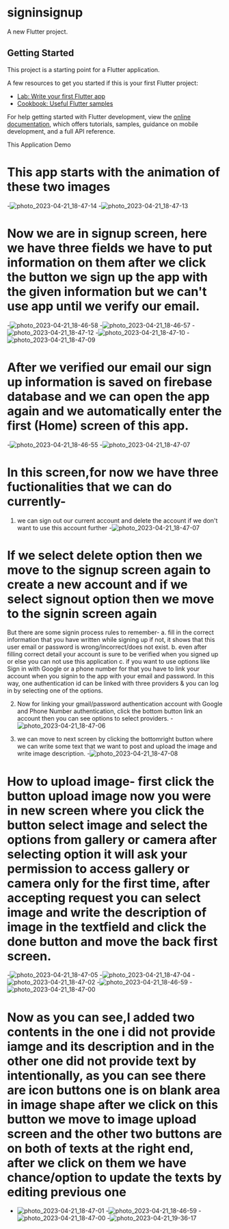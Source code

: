 # signinsignup

A new Flutter project.

## Getting Started

This project is a starting point for a Flutter application.

A few resources to get you started if this is your first Flutter project:

- [Lab: Write your first Flutter app](https://docs.flutter.dev/get-started/codelab)
- [Cookbook: Useful Flutter samples](https://docs.flutter.dev/cookbook)

For help getting started with Flutter development, view the
[online documentation](https://docs.flutter.dev/), which offers tutorials,
samples, guidance on mobile development, and a full API reference.


This Application Demo
# This app starts with the animation of these two images
-![photo_2023-04-21_18-47-14](https://user-images.githubusercontent.com/87036588/233646482-e2f071f0-b993-404d-9e0c-5592a063d979.jpg)
-![photo_2023-04-21_18-47-13](https://user-images.githubusercontent.com/87036588/233646511-8a21c32d-4baf-4855-9cd3-b631d2076e3a.jpg)

# Now we are in signup screen, here we have three fields we have to put information on them after we click the button we sign up the app with the given information but we can't use app until we verify our email.
-![photo_2023-04-21_18-46-58](https://user-images.githubusercontent.com/87036588/233648471-93d8e6af-6710-4353-ae28-a64dc7e50a4f.jpg)
-![photo_2023-04-21_18-46-57](https://user-images.githubusercontent.com/87036588/233648517-818eef91-7e33-47d3-9c84-d5e98c74009e.jpg)
-![photo_2023-04-21_18-47-12](https://user-images.githubusercontent.com/87036588/233648557-3c2bc9ec-9211-4fc8-8dd3-130ab2eea73a.jpg)
-![photo_2023-04-21_18-47-10](https://user-images.githubusercontent.com/87036588/233648584-9a9f9c3c-bfed-4f24-b33a-79f498ad9c7d.jpg)
-![photo_2023-04-21_18-47-09](https://user-images.githubusercontent.com/87036588/233651987-d4a6ad7b-4b8e-442a-91cd-75a555147b11.jpg)

# After we verified our email our sign up information is saved on firebase database and we can open the app again and we automatically enter the first (Home) screen of this app.
-![photo_2023-04-21_18-46-55](https://user-images.githubusercontent.com/87036588/233658656-e94f558b-7a07-4e58-81f4-587884041403.jpg)
-![photo_2023-04-21_18-47-07](https://user-images.githubusercontent.com/87036588/233649067-9d1158e0-0f18-4b66-b31e-7b410d7f6b3a.jpg)

# In this screen,for now we have three fuctionalities that we can do currently-
1. we can sign out our current account and delete the account if we don't want to use this account further
-![photo_2023-04-21_18-47-07](https://user-images.githubusercontent.com/87036588/233650700-9dec61de-dacd-446c-acd5-50fa106bd2e8.jpg)

# If we select delete option then we move to the signup screen again to create a new account and if we select signout option then we move to the signin screen again 
But there are some signin process rules to remember-
a. fill in the correct information that you have written while signing up if not, it shows that this user email or password is wrong/incorrect/does not exist.
b. even after filling correct detail your account is sure to be verified when you signed up or else  you can not use this application
c. if you want to use options like Sign in with Google or a phone number for that you have to link your account when you signin to the app with your email and password. In this way, one authentication id can be linked with three providers & you can log in by selecting one of the options.

2. Now for linking your gmail/password authentication account with Google and Phone Number authentication, click the bottom button link an account then you can see options to select providers. 
-![photo_2023-04-21_18-47-06](https://user-images.githubusercontent.com/87036588/233650895-52f1ba3b-0c86-4259-8a69-ad266733ee9a.jpg)

3. we can move to next screen by clicking the bottomright button where we can write some text that we want to post and upload the image and write image description.
-![photo_2023-04-21_18-47-08](https://user-images.githubusercontent.com/87036588/233651625-21de03f8-75a9-4955-b164-0bd5d7ea6a3b.jpg)

# How to upload image- first click the button upload image now you were in new screen where you click the button select image and select the options from gallery or camera after selecting option it will ask your permission to access gallery or camera only for the first time, after accepting request you can select image and write the description of image in the textfield and click the done button and move the back first screen.
-![photo_2023-04-21_18-47-05](https://user-images.githubusercontent.com/87036588/233653693-918b7f59-2cef-479a-8ab8-676e6b626e5a.jpg)
-![photo_2023-04-21_18-47-04](https://user-images.githubusercontent.com/87036588/233653736-d0a3bb4f-1152-44f8-b97a-8002be24dcc1.jpg)
-![photo_2023-04-21_18-47-02](https://user-images.githubusercontent.com/87036588/233653891-1d5c22ca-3694-4209-a095-e114f7b0367f.jpg)
-![photo_2023-04-21_18-46-59](https://user-images.githubusercontent.com/87036588/233654025-8a6296bd-496e-4089-8fc3-5825972010e9.jpg)
-![photo_2023-04-21_18-47-00](https://user-images.githubusercontent.com/87036588/233654058-2d6173c4-2be1-4243-8711-d884d85eb101.jpg)

# Now as you can see,I added two contents in the one i did not provide iamge and its description and in the other one did not provide text by intentionally, as you can see there are icon buttons one is on blank area in image shape after we click on this button we move to image upload screen and the other two buttons are on both of texts at the right end, after we click on them we have chance/option to update the texts by editing previous one
- ![photo_2023-04-21_18-47-01](https://user-images.githubusercontent.com/87036588/233657397-afed9023-81c4-45a3-953e-6e8418b3982a.jpg)
-![photo_2023-04-21_18-46-59](https://user-images.githubusercontent.com/87036588/233657710-bbe8cb3b-cfe9-4570-ad9b-1fe56a85ce0b.jpg)
-![photo_2023-04-21_18-47-00](https://user-images.githubusercontent.com/87036588/233657838-ad65ed2c-0eb3-4333-b381-afa74e596393.jpg)
-![photo_2023-04-21_19-36-17](https://user-images.githubusercontent.com/87036588/233657963-2bc3c9ba-b288-4600-9fad-d69c75fe0ad6.jpg)






